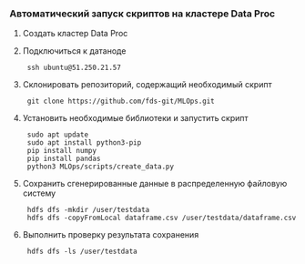 ### Автоматический запуск скриптов на кластере Data Proc

1) Создать кластер Data Proc 
2) Подключиться к датаноде

		ssh ubuntu@51.250.21.57

3) Склонировать репозиторий, содержащий необходимый скрипт

		git clone https://github.com/fds-git/MLOps.git

4) Установить необходимые библиотеки и запустить скрипт

		sudo apt update
		sudo apt install python3-pip
		pip install numpy
		pip install pandas
		python3 MLOps/scripts/create_data.py

5) Сохранить сгенерированные данные в распределенную файловую систему

		hdfs dfs -mkdir /user/testdata
		hdfs dfs -copyFromLocal dataframe.csv /user/testdata/dataframe.csv

6) Выполнить проверку результата сохранения

		hdfs dfs -ls /user/testdata